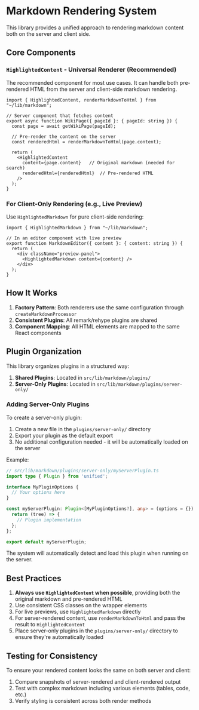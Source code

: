 # Markdown Rendering System

This library provides a unified approach to rendering markdown content both on the server and client side.

## Core Components

### `HighlightedContent` - Universal Renderer (Recommended)

The recommended component for most use cases. It can handle both pre-rendered HTML from the server and client-side markdown rendering.

```tsx
import { HighlightedContent, renderMarkdownToHtml } from "~/lib/markdown";

// Server component that fetches content
export async function WikiPage({ pageId }: { pageId: string }) {
  const page = await getWikiPage(pageId);
  
  // Pre-render the content on the server
  const renderedHtml = renderMarkdownToHtml(page.content);
  
  return (
    <HighlightedContent 
      content={page.content}   // Original markdown (needed for search)
      renderedHtml={renderedHtml}  // Pre-rendered HTML
    />
  );
}
```

### For Client-Only Rendering (e.g., Live Preview)

Use `HighlightedMarkdown` for pure client-side rendering:

```tsx
import { HighlightedMarkdown } from "~/lib/markdown";

// In an editor component with live preview
export function MarkdownEditor({ content }: { content: string }) {
  return (
    <div className="preview-panel">
      <HighlightedMarkdown content={content} />
    </div>
  );
}
```

## How It Works

1. **Factory Pattern**: Both renderers use the same configuration through `createMarkdownProcessor`
2. **Consistent Plugins**: All remark/rehype plugins are shared
3. **Component Mapping**: All HTML elements are mapped to the same React components

## Plugin Organization

This library organizes plugins in a structured way:

1. **Shared Plugins**: Located in `src/lib/markdown/plugins/`
2. **Server-Only Plugins**: Located in `src/lib/markdown/plugins/server-only/`

### Adding Server-Only Plugins

To create a server-only plugin:

1. Create a new file in the `plugins/server-only/` directory
2. Export your plugin as the default export
3. No additional configuration needed - it will be automatically loaded on the server

Example:

```ts
// src/lib/markdown/plugins/server-only/myServerPlugin.ts
import type { Plugin } from 'unified';

interface MyPluginOptions {
  // Your options here
}

const myServerPlugin: Plugin<[MyPluginOptions?], any> = (options = {}) => {
  return (tree) => {
    // Plugin implementation
  };
};

export default myServerPlugin;
```

The system will automatically detect and load this plugin when running on the server.

## Best Practices

1. **Always use `HighlightedContent` when possible**, providing both the original markdown and pre-rendered HTML
2. Use consistent CSS classes on the wrapper elements
3. For live previews, use `HighlightedMarkdown` directly
4. For server-rendered content, use `renderMarkdownToHtml` and pass the result to `HighlightedContent`
5. Place server-only plugins in the `plugins/server-only/` directory to ensure they're automatically loaded

## Testing for Consistency

To ensure your rendered content looks the same on both server and client:

1. Compare snapshots of server-rendered and client-rendered output
2. Test with complex markdown including various elements (tables, code, etc.)
3. Verify styling is consistent across both render methods
